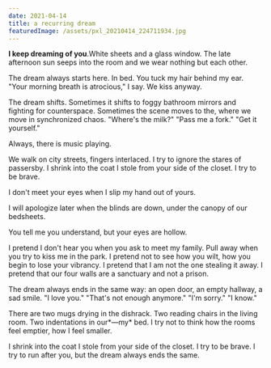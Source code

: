 ```yaml
---
date: 2021-04-14
title: a recurring dream
featuredImage: /assets/pxl_20210414_224711934.jpg
---
```

**I keep dreaming of you**.White sheets and a glass window. The late afternoon sun seeps into the room and we wear nothing but each other. 

The dream always starts here. In bed. You tuck my hair behind my ear. "Your morning breath is atrocious," I say. We kiss anyway.

The dream shifts. Sometimes it shifts to foggy bathroom mirrors and fighting for counterspace. Sometimes the scene moves to the, where we move in synchronized chaos. "Where's the milk?" "Pass me a fork." "Get it yourself." 

Always, there is music playing.

We walk on city streets, fingers interlaced. I try to ignore the stares of passersby. I shrink into the coat I stole from your side of the closet. I try to be brave.

I don't meet your eyes when I slip my hand out of yours. 

I will apologize later when the blinds are down, under the canopy of our bedsheets. 

You tell me you understand, but your eyes are hollow. 

I pretend I don't hear you when you ask to meet my family. Pull away when you try to kiss me in the park. I pretend not to see how you wilt, how you begin to lose your vibrancy. I pretend that I am not the one stealing it away. I pretend that our four walls are a sanctuary and not a prison.

The dream always ends in the same way: an open door, an empty hallway, a sad smile. "I love you." "That's not enough anymore." "I'm sorry." "I know."

There are two mugs drying in the dishrack. Two reading chairs in the living room. Two indentations in our*—my* bed. I try not to think how the rooms feel emptier, how I feel smaller. 

I shrink into the coat I stole from your side of the closet. I try to be brave. I try to run after you, but the dream always ends the same.